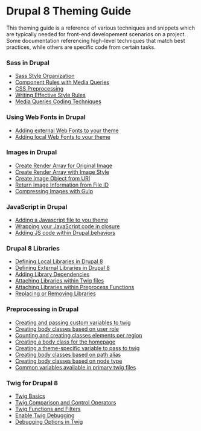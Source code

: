 # Drupal 8 Theming Guide

This theming guide is a reference of various techniques and snippets which are typically needed for front-end developement scenarios on a project. Some documentation referencing high-level techniques that match best practices, while others are specific code from certain tasks.  

<!-- -------------------------- -->
<!-- -------------------------- -->


### Sass in Drupal
- <a href="https://github.com/acquia-pso/cog/blob/8.x-1.x/STARTERKIT/_theming-guide/sass.md#sassorg">Sass Style Organization</a>
- <a href="https://github.com/acquia-pso/cog/blob/8.x-1.x/STARTERKIT/_theming-guide/sass.md#componenmqs">Component Rules with Media Queries</a>
- <a href="https://github.com/acquia-pso/cog/blob/8.x-1.x/STARTERKIT/_theming-guide/sass.md#csspreprocess">CSS Preprocessing</a>
- <a href="https://github.com/acquia-pso/cog/blob/8.x-1.x/STARTERKIT/_theming-guide/sass.md#effectivestyles">Writing Effective Style Rules</a>
- <a href="https://github.com/acquia-pso/cog/blob/8.x-1.x/STARTERKIT/_theming-guide/sass.md#mqtechniques">Media Queries Coding Techniques</a>

<!-- -------------------------- -->
<!-- -------------------------- -->

### Using Web Fonts in Drupal
- <a href="https://github.com/acquia-pso/cog/blob/8.x-1.x/STARTERKIT/_theming-guide/fonts.md#cdnfonts">Adding external Web Fonts to your theme</a>
- <a href="https://github.com/acquia-pso/cog/blob/8.x-1.x/STARTERKIT/_theming-guide/fonts.md#localfonts">Adding local Web Fonts to your theme</a>

<!-- -------------------------- -->
<!-- -------------------------- -->

### Images in Drupal
- <a href="https://github.com/acquia-pso/cog/blob/8.x-1.x/STARTERKIT/_theming-guide/images.md#origrenderarray">Create Render Array for Original Image</a>
- <a href="https://github.com/acquia-pso/cog/blob/8.x-1.x/STARTERKIT/_theming-guide/images.md#stylerenderarray">Create Render Array with Image Style</a>
- <a href="https://github.com/acquia-pso/cog/blob/8.x-1.x/STARTERKIT/_theming-guide/images.md#imguri">Create Image Object from URI</a>
- <a href="https://github.com/acquia-pso/cog/blob/8.x-1.x/STARTERKIT/_theming-guide/images.md#imgfiduri">Return Image Information from File ID</a>
- <a href="https://github.com/acquia-pso/cog/blob/8.x-1.x/STARTERKIT/_theming-guide/images.md#gulpcompr">Compressing Images with Gulp</a>

<!-- -------------------------- -->
<!-- -------------------------- -->

### JavaScript in Drupal 
- <a href="https://github.com/acquia-pso/cog/blob/8.x-1.x/STARTERKIT/_theming-guide/javascript.md#jsfile">Adding a Javascript file to you theme</a>
- <a href="https://github.com/acquia-pso/cog/blob/8.x-1.x/STARTERKIT/_theming-guide/javascript.md#wrappingfile">Wrapping your JavaScript code in closure</a>
- <a href="https://github.com/acquia-pso/cog/blob/8.x-1.x/STARTERKIT/_theming-guide/javascript.md#behaviors">Adding JS code within Drupal.behaviors</a>

<!-- -------------------------- -->
<!-- -------------------------- -->

### Drupal 8 Libraries
- <a href="https://github.com/acquia-pso/cog/blob/8.x-1.x/STARTERKIT/_theming-guide/libraries.md#locallibs">Defining Local Libraries in Drupal 8</a>
- <a href="https://github.com/acquia-pso/cog/blob/8.x-1.x/STARTERKIT/_theming-guide/libraries.md#remotelibs">Defining External Libraries in Drupal 8</a>
- <a href="https://github.com/acquia-pso/cog/blob/8.x-1.x/STARTERKIT/_theming-guide/libraries.md#dependencylibs">Adding Library Dependencies</a>
- <a href="https://github.com/acquia-pso/cog/blob/8.x-1.x/STARTERKIT/_theming-guide/libraries.md#attachtwig">Attaching Libraries within Twig files</a>
- <a href="https://github.com/acquia-pso/cog/blob/8.x-1.x/STARTERKIT/_theming-guide/libraries.md#preprocesslibraries">Attaching Libraries within Preprocess Functions</a>
- <a href="https://github.com/acquia-pso/cog/blob/8.x-1.x/STARTERKIT/_theming-guide/libraries.md#replaceremovelibs">Replacing or Removing Libraries</a>

<!-- -------------------------- -->
<!-- -------------------------- -->

### Preprocessing in Drupal
- <a href="https://github.com/acquia-pso/cog/blob/8.x-1.x/STARTERKIT/_theming-guide/preprocessing.md#customvars">Creating and passing custom variables to twig</a>
- <a href="https://github.com/acquia-pso/cog/blob/8.x-1.x/STARTERKIT/_theming-guide/preprocessing.md#userrole">Creating body classes based on user role</a>
- <a href="https://github.com/acquia-pso/cog/blob/8.x-1.x/STARTERKIT/_theming-guide/preprocessing.md#regionvar">Counting and creating classes elements per region</a>
- <a href="https://github.com/acquia-pso/cog/blob/8.x-1.x/STARTERKIT/_theming-guide/preprocessing.md#homepage">Creating a body class for the homepage</a>
- <a href="https://github.com/acquia-pso/cog/blob/8.x-1.x/STARTERKIT/_theming-guide/preprocessing.md#themespec">Creating a theme-specific variable to pass to twig</a>
- <a href="https://github.com/acquia-pso/cog/blob/8.x-1.x/STARTERKIT/_theming-guide/preprocessing.md#pathalias">Creating body classes based on path alias</a>
- <a href="https://github.com/acquia-pso/cog/blob/8.x-1.x/STARTERKIT/_theming-guide/preprocessing.md#nodetype">Creating body classes based on node type</a>
- <a href="https://github.com/acquia-pso/cog/blob/8.x-1.x/STARTERKIT/_theming-guide/preprocessing.md#commonvars">Common variables available in primary twig files</a>

<!-- -------------------------- -->
<!-- -------------------------- -->

### Twig for Drupal 8
- <a href="https://github.com/acquia-pso/cog/blob/8.x-1.x/STARTERKIT/_theming-guide/twig.md#twigbasics">Twig Basics</a>
- <a href="https://github.com/acquia-pso/cog/blob/8.x-1.x/STARTERKIT/_theming-guide/twig.md#twigcompare">Twig Comparison and Control Operators</a>
- <a href="https://github.com/acquia-pso/cog/blob/8.x-1.x/STARTERKIT/_theming-guide/twig.md#twigfunc">Twig Functions and Filters</a>
- <a href="https://github.com/acquia-pso/cog/blob/8.x-1.x/STARTERKIT/_theming-guide/twig.md#twigenabledebug">Enable Twig Debugging</a>
- <a href="https://github.com/acquia-pso/cog/blob/8.x-1.x/STARTERKIT/_theming-guide/twig.md#twigdebug">Debugging Options in Twig</a>







